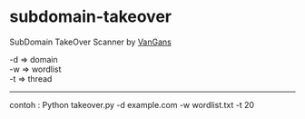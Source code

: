 # subdomain-takeover

SubDomain TakeOver Scanner by <a href=fb.com/irfanarekporjo>VanGans</a>


-d => domain <br>
-w => wordlist <br>
-t => thread  <br>
<hr/>

contoh : Python takeover.py -d example.com -w wordlist.txt -t 20
